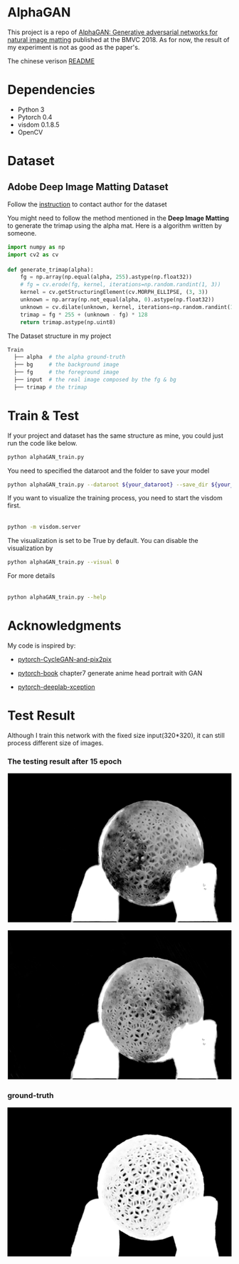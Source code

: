 # AlphaGAN

This project is a repo of [AlphaGAN: Generative adversarial networks for natural image matting](https://arxiv.org/pdf/1807.10088.pdf) published at the BMVC 2018. As for now, the result of my experiment is not as good as the paper's.

The chinese verison [README](README_c.md)

# Dependencies

- Python 3
- Pytorch 0.4
- visdom 0.1.8.5
- OpenCV

# Dataset

## Adobe Deep Image Matting Dataset

Follow the [instruction](https://sites.google.com/view/deepimagematting) to contact author for the dataset

You might need to follow the method mentioned in the **Deep Image Matting** to generate the trimap using the alpha mat. Here is a algorithm written by someone.

```python
import numpy as np
import cv2 as cv

def generate_trimap(alpha):
    fg = np.array(np.equal(alpha, 255).astype(np.float32))
    # fg = cv.erode(fg, kernel, iterations=np.random.randint(1, 3))
    kernel = cv.getStructuringElement(cv.MORPH_ELLIPSE, (3, 3))
    unknown = np.array(np.not_equal(alpha, 0).astype(np.float32))
    unknown = cv.dilate(unknown, kernel, iterations=np.random.randint(1, 20))
    trimap = fg * 255 + (unknown - fg) * 128
    return trimap.astype(np.uint8)

```

The Dataset structure in my project

```Bash
Train
  ├── alpha  # the alpha ground-truth
  ├── bg     # the background image
  ├── fg     # the foreground image
  ├── input  # the real image composed by the fg & bg
  ├── trimap # the trimap
```

# Train & Test

If your project and dataset has the same structure as mine, you could just run the code like below. 

```Bash
python alphaGAN_train.py
```
You need to specified the dataroot and the folder to save your model

```Bash
python alphaGAN_train.py --dataroot ${your_dataroot} --save_dir ${your_modelroot}

```

If you want to visualize the training process, you need to start the visdom first. 

```Bash

python -m visdom.server

```

The visualization is set to be True by default. You can disable the visualization by

```Bash
python alphaGAN_train.py --visual 0
```

For more details
```Bash

python alphaGAN_train.py --help

```

# Acknowledgments

My code is inspired by:

- [pytorch-CycleGAN-and-pix2pix](https://github.com/junyanz/pytorch-CycleGAN-and-pix2pix)

- [pytorch-book](https://github.com/chenyuntc/pytorch-book) chapter7 generate anime head portrait with GAN

- [pytorch-deeplab-xception](https://github.com/jfzhang95/pytorch-deeplab-xception)

# Test Result

Although I train this network with the fixed size input(320*320), it can still process different size of images.

### The testing result after 15 epoch

![skip_connection](src/skip_connection_whole.jpg)

![skip_connection](src/skip_connection_whole_1.jpg)

### ground-truth

![ball_alpha.png](src/ball_alpha.png)
